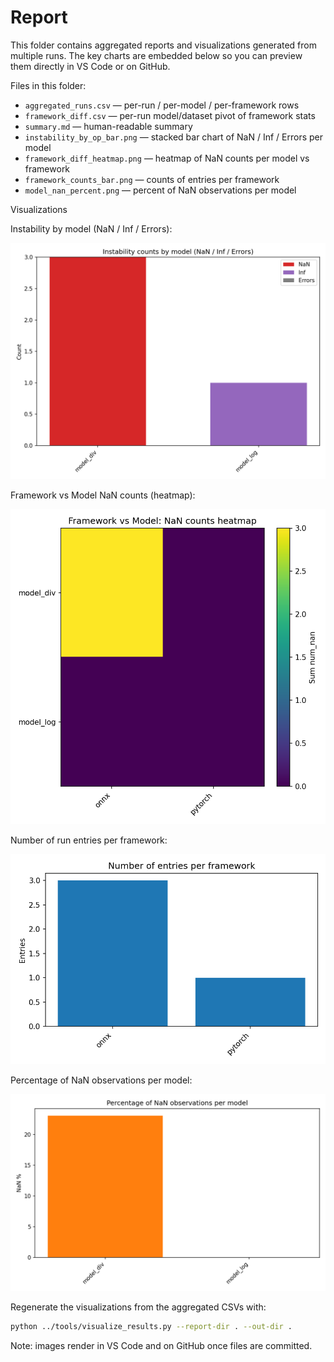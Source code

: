 
# Report

This folder contains aggregated reports and visualizations generated from multiple runs. The key charts are embedded below so you can preview them directly in VS Code or on GitHub.

Files in this folder:

- `aggregated_runs.csv` — per-run / per-model / per-framework rows
- `framework_diff.csv` — per-run model/dataset pivot of framework stats
- `summary.md` — human-readable summary
- `instability_by_op_bar.png` — stacked bar chart of NaN / Inf / Errors per model
- `framework_diff_heatmap.png` — heatmap of NaN counts per model vs framework
- `framework_counts_bar.png` — counts of entries per framework
- `model_nan_percent.png` — percent of NaN observations per model

Visualizations

Instability by model (NaN / Inf / Errors):

![Instability by model](instability_by_op_bar.png)

Framework vs Model NaN counts (heatmap):

![Framework vs Model heatmap](framework_diff_heatmap.png)

Number of run entries per framework:

![Framework counts](framework_counts_bar.png)

Percentage of NaN observations per model:

![Model NaN %](model_nan_percent.png)

Regenerate the visualizations from the aggregated CSVs with:

```bash
python ../tools/visualize_results.py --report-dir . --out-dir .
```

Note: images render in VS Code and on GitHub once files are committed.

